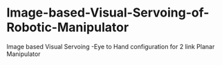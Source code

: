 # Image-based-Visual-Servoing-of-Robotic-Manipulator
Image based Visual Servoing -Eye to Hand configuration for 2 link Planar Manipulator

